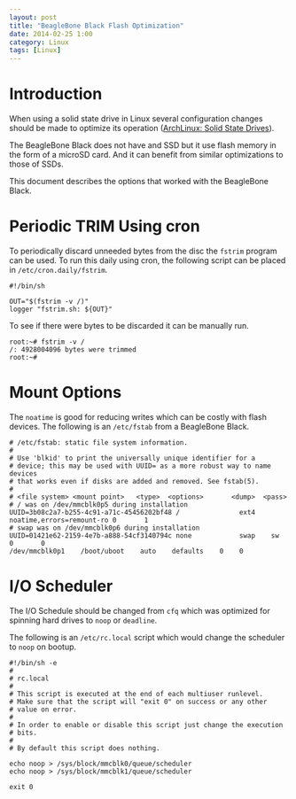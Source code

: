 ```yaml
---
layout: post
title: "BeagleBone Black Flash Optimization"
date: 2014-02-25 1:00
category: Linux
tags: [Linux]
---
```


# Introduction

When using a solid state drive in Linux several configuration changes
should be made to optimize its
operation ([ArchLinux: Solid State Drives][asdd]).

  [asdd]: https://wiki.archlinux.org/index.php/Solid_State_Drives

The BeagleBone Black does not have and SSD but it use flash memory in the
form of a microSD card.
And it can benefit from similar optimizations to those of SSDs.

  [bbb]: http://beagleboard.org/Products/BeagleBone+Black

This document describes the options that worked with the BeagleBone Black.

# Periodic TRIM Using cron

To periodically discard unneeded bytes from the disc the <code>fstrim</code>
program can be used.
To run this daily using cron, the following script can be placed in
<code>/etc/cron.daily/fstrim</code>.

    #!/bin/sh
    
    OUT="$(fstrim -v /)"
    logger "fstrim.sh: ${OUT}"

To see if there were bytes to be discarded it can be manually run.

    root:~# fstrim -v /
    /: 4928004096 bytes were trimmed
    root:~#

# Mount Options

The <code>noatime</code> is good for reducing writes which can be
costly with flash devices.
The following is an <code>/etc/fstab</code> from a BeagleBone Black.

    # /etc/fstab: static file system information.
    #
    # Use 'blkid' to print the universally unique identifier for a
    # device; this may be used with UUID= as a more robust way to name devices
    # that works even if disks are added and removed. See fstab(5).
    #
    # <file system> <mount point>   <type>  <options>       <dump>  <pass>
    # / was on /dev/mmcblk0p5 during installation
    UUID=3b08c2a7-b255-4c91-a71c-45456202bf48 /               ext4    noatime,errors=remount-ro 0       1
    # swap was on /dev/mmcblk0p6 during installation
    UUID=01421e62-2159-4e7b-a888-54cf3140794c none            swap    sw              0       0
    /dev/mmcblk0p1    /boot/uboot    auto    defaults    0    0

# I/O Scheduler

The I/O Schedule should be changed from <code>cfq</code> which was optimized
for spinning hard drives to <code>noop</code> or <code>deadline</code>.

The following is an <code>/etc/rc.local</code> script which would
change the scheduler to <code>noop</code> on bootup.

    #!/bin/sh -e
    #
    # rc.local
    #
    # This script is executed at the end of each multiuser runlevel.
    # Make sure that the script will "exit 0" on success or any other
    # value on error.
    #
    # In order to enable or disable this script just change the execution
    # bits.
    #
    # By default this script does nothing.
    
    echo noop > /sys/block/mmcblk0/queue/scheduler
    echo noop > /sys/block/mmcblk1/queue/scheduler
    
    exit 0
